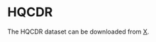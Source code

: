 # HQCDR

The HQCDR dataset can be downloaded from [X](https://drive.google.com/file/d/1368HgfogsjBzFa7DpF2mb20ScNaLlgSI/view?usp=drive_link).
